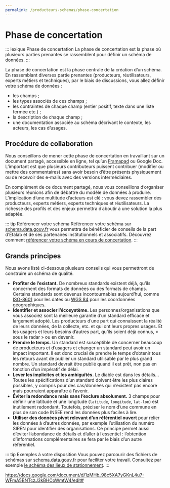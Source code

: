 ```yaml
---
permalink: /producteurs-schemas/phase-concertation
---
```


# Phase de concertation

::: lexique Phase de concertation
La phase de concertation est la phase où plusieurs parties prenantes se rassemblent pour définir un schéma de données.
:::

La phase de concertation est la phase centrale de la création d’un schéma. En rassemblant diverses partie prenantes (producteurs, réutilisateurs, experts métiers et techniques), par le biais de discussions, vous allez définir votre schéma de données :

- les champs ;
- les types associés de ces champs ;
- les contraintes de chaque champ (entier positif, texte dans une liste fermée etc.) ;
- la description de chaque champ ;
- une documentation associée au schéma décrivant le contexte, les acteurs, les cas d’usages.

## Procédure de collaboration

Nous conseillons de mener cette phase de concertation en travaillant sur un document partagé, accessible en ligne, tel qu’un [Framapad](https://framapad.org) ou Google Doc. L’important est que plusieurs contributeurs puissent contribuer (modifier ou mettre des commentaires) sans avoir besoin d’être présents physiquement ou de recevoir des e-mails avec des versions intermédiaires.

En complément de ce document partagé, nous vous conseillons d’organiser plusieurs réunions afin de débattre du modèle de données à produire. L’implication d’une multitude d’acteurs est clé : vous devez rassembler des producteurs, experts métiers, experts techniques et réutilisateurs. La richesse des profils et des enjeux permettra d’aboutir à une solution la plus adaptée.

::: tip Référencer votre schéma
Référencer votre schéma sur [schema.data.gouv.fr](https://schema.data.gouv.fr) vous permettra de bénéficier de conseils de la part d’Etalab et de ses partenaires institutionnels et associatifs. Découvrez comment [référencer votre schéma en cours de concertation](4-integration-schema-datagouv.md).
:::

## Grands principes
Nous avons listé ci-dessous plusieurs conseils qui vous permettront de construire un schéma de qualité.

- **Profiter de l’existant.** De nombreux standards existent déjà, qu’ils concernent des formats de données ou des formats de champs. Certains standards sont devenus incontournables aujourd’hui, comme [ISO-8601](https://fr.wikipedia.org/wiki/ISO_8601) pour les dates ou [WGS 84](https://fr.wikipedia.org/wiki/WGS_84) pour les coordonnées géographiques.
- **Identifier et associer l’écosystème.** Les personnes/organisations que vous associez sont la meilleure garantie d’un standard efficace et largement adopté. Les producteurs d’une part qui connaissent la réalité de leurs données, de la collecte, etc. et qui ont leurs propres usages. Et les usagers et leurs besoins d’autres part, qu’ils soient déjà connus, « sous le radar » ou en devenir.
- **Prendre le temps.** Un standard est susceptible de concerner beaucoup de producteurs et d’usagers et changer un standard peut avoir un impact important. Il est donc crucial de prendre le temps d’obtenir tous les retours avant de publier un standard utilisable par le plus grand nombre. Un standard devrait être publié quand il est prêt, non pas en fonction d’un impératif de délai.
- **Lever les implicites et les ambiguïtés.** Le diable est dans les détails… Toutes les spécifications d’un standard doivent être les plus claires possibles, y compris pour des cas/données qui n’existent pas encore mais pourraient apparaître à l’avenir.
- **Éviter la redondance mais sans l’exclure absolument.** 3 champs pour définir une latitude et une longitude (`latitude`, `longitude`, `lat-lon`) est inutilement redondant. Toutefois, préciser le nom d’une commune en plus de son code INSEE rend les données plus faciles à lire.
- **Utiliser des données pivot relevant d’un référentiel ouvert** pour relier les données à d’autres données, par exemple l’utilisation du numéro SIREN pour identifier des organisations. Ce principe permet aussi d’éviter l’abondance de détails et d’aller à l’essentiel : l’obtention d’informations complémentaires se fera par le biais d’un autre référentiel.

::: tip Exemples à votre disposition
Vous pouvez parcourir des fichiers de schémas sur [schema.data.gouv.fr](https://schema.data.gouv.fr) pour faciliter votre travail. Consultez par exemple [le schéma des lieux de stationnement](https://schema.data.gouv.fr/etalab/schema-stationnement/latest.html).
:::

https://docs.google.com/document/d/1zMHb_98c5XA7yGKnL4u7-WFmA5BNTczJ3kBHCoWmtW4/edit#

